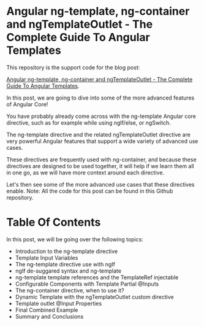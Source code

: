 # Angular ng-template, ng-container and ngTemplateOutlet - The Complete Guide To Angular Templates

This repository is the support code for the blog post:
 
 [Angular ng-template, ng-container and ngTemplateOutlet - The Complete Guide To Angular Templates](http://blog.angular-university.io/angular-ng-template-ng-container-ngtemplateoutlet/).
 
 In this post, we are going to dive into some of the more advanced features of Angular Core!

You have probably already come across with the ng-template Angular core directive, such as for example while using ngIf/else, or ngSwitch.

The ng-template directive and the related ngTemplateOutlet directive are very powerful Angular features that support a wide variety of advanced use cases.

These directives are frequently used with ng-container, and because these directives are designed to be used together, it will help if we learn them all in one go, as we will have more context around each directive.

Let's then see some of the more advanced use cases that these directives enable. Note: All the code for this post can be found in this Github repository.

# Table Of Contents
In this post, we will be going over the following topics:

- Introduction to the ng-template directive
- Template Input Variables
- The ng-template directive use with ngIf
- ngIf de-suggared syntax and ng-template
- ng-template template references and the TemplateRef injectable
- Configurable Components with Template Partial @Inputs
- The ng-container directive, when to use it?
- Dynamic Template with the ngTemplateOutlet custom directive
- Template outlet @Input Properties
- Final Combined Example
- Summary and Conclusions


